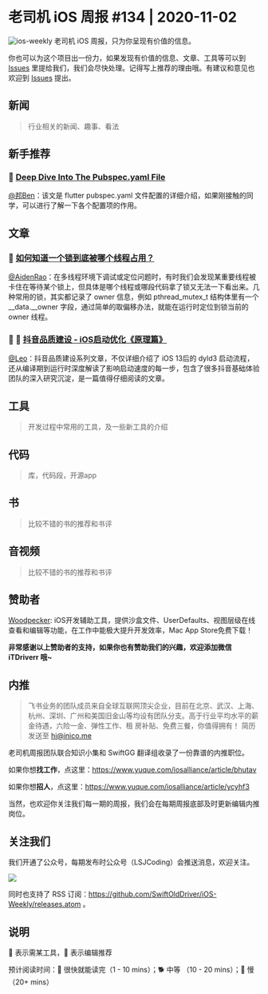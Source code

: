 # 老司机 iOS 周报 #134 | 2020-11-02

![ios-weekly](https://github.com/SwiftOldDriver/iOS-Weekly/blob/master/assets/ios-weekly.png?raw=true)
老司机 iOS 周报，只为你呈现有价值的信息。

你也可以为这个项目出一份力，如果发现有价值的信息、文章、工具等可以到 [Issues](https://github.com/SwiftOldDriver/iOS-Weekly/issues) 里提给我们，我们会尽快处理。记得写上推荐的理由哦。有建议和意见也欢迎到 [Issues](https://github.com/SwiftOldDriver/iOS-Weekly/issues) 提出。

## 新闻

> 行业相关的新闻、趣事、看法

## 新手推荐

### 🐎 [Deep Dive Into The Pubspec.yaml File](https://medium.com/flutter-community/deep-dive-into-the-pubspec-yaml-file-fb56ac8683b9)

[@邦Ben](https://weibo.com/linwenbang)：该文是 flutter pubspec.yaml 文件配置的详细介绍，如果刚接触的同学，可以进行了解一下各个配置项的作用。

## 文章

### 🐎 [如何知道一个锁到底被哪个线程占用？](https://mp.weixin.qq.com/s/EUxx23NBsaPX2KG6HVG-cQ)

[@AidenRao](https://weibo.com/AidenRao)：在多线程环境下调试或定位问题时，有时我们会发现某重要线程被卡住在等待某个锁上，但具体是哪个线程或哪段代码拿了锁又无法一下看出来。几种常用的锁，其实都记录了 owner 信息，例如 pthread_mutex_t 结构体里有一个 \__data.\__owner 字段，通过简单的取偏移办法，就能在运行时定位到锁当前的 owner 线程。

### 🌟 🐢 [抖音品质建设 - iOS启动优化《原理篇》](https://mp.weixin.qq.com/s/3-Sbqe9gxdV6eI1f435BDg)

[@Leo](https://github.com/leomobiledeveloper)：抖音品质建设系列文章，不仅详细介绍了 iOS 13后的 dyld3 启动流程，还从编译期到运行时深度解读了影响启动速度的每一步，包含了很多抖音基础体验团队的深入研究沉淀，是一篇值得仔细阅读的文章。

## 工具

> 开发过程中常用的工具，及一些新工具的介绍

## 代码

> 库，代码段，开源app

## 书

> 比较不错的书的推荐和书评

## 音视频

> 比较不错的书的推荐和书评

## 赞助者

[Woodpecker](https://apps.apple.com/cn/app/woodpecker/id1333548463?mt=12): iOS开发辅助工具，提供沙盒文件、UserDefaults、视图层级在线查看和编辑等功能，在工作中能极大提升开发效率，Mac App Store免费下载！

**非常感谢以上赞助者的支持，如果你也有赞助我们的兴趣，欢迎添加微信 iTDriverr 哦~**

## 内推

> 飞书业务的团队成员来自全球互联网顶尖企业，目前在北京、武汉、上海、杭州、深圳、广州和美国旧金山等均设有团队分支。高于行业平均水平的薪金待遇，六险一金、弹性工作、租 房补贴、免费三餐，你值得拥有！
> 简历发送至 hi@inico.me

老司机周报团队联合知识小集和 SwiftGG 翻译组收录了一份靠谱的内推职位。

如果你想**找工作**，点这里：https://www.yuque.com/iosalliance/article/bhutav

如果你想**招人**，点这里：https://www.yuque.com/iosalliance/article/ycyhf3

当然，也欢迎你关注我们每一期的周报，我们会在每期周报底部及时更新编辑内推岗位。

## 关注我们

我们开通了公众号，每期发布时公众号（LSJCoding）会推送消息，欢迎关注。

![](https://github.com/SwiftOldDriver/iOS-Weekly/blob/master/assets/qrcode_for_wechat.jpg?raw=true)

同时也支持了 RSS 订阅：https://github.com/SwiftOldDriver/iOS-Weekly/releases.atom 。

## 说明

🚧 表示需某工具，🌟 表示编辑推荐

预计阅读时间：🐎 很快就能读完（1 - 10 mins）；🐕 中等 （10 - 20 mins）；🐢 慢（20+ mins）
